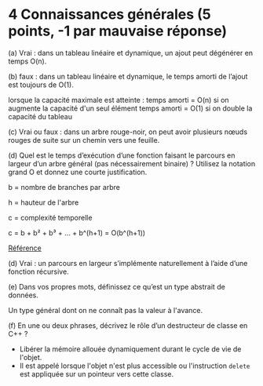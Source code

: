# 4 Connaissances générales (5 points, -1 par mauvaise réponse)
(a) Vrai : dans un tableau linéaire et dynamique, un ajout peut dégénérer en temps O(n).

(b) faux : dans un tableau linéaire et dynamique, le temps amorti de l’ajout est toujours de O(1).

lorsque la capacité maximale est atteinte :
temps amorti = O(n) si on augmente la capacité d'un seul élément
temps amorti = O(1) si on double la capacité du tableau

(c) Vrai ou faux : dans un arbre rouge-noir, on peut avoir plusieurs nœuds rouges de suite sur un chemin vers une feuille.

(d) Quel est le temps d’exécution d’une fonction faisant le parcours en largeur d’un arbre général (pas nécessairement binaire) ? Utilisez la notation grand O et donnez une courte justification.

b = nombre de branches par arbre

h = hauteur de l'arbre

c = complexité temporelle

c = b + b² + b³ + ... + b^(h+1) = O(b^(h+1))

[Référence](https://mhesham.wordpress.com/tag/bfs-vs-dfs/)

(d) Vrai : un parcours en largeur s’implémente naturellement à l’aide d’une fonction récursive.

(e) Dans vos propres mots, définissez ce qu’est un type abstrait de données.

Un type général dont on ne connaît pas la valeur à l'avance.

(f) En une ou deux phrases, décrivez le rôle d’un destructeur de classe en C++ ?

* Libérer la mémoire allouée dynamiquement durant le cycle de vie de l'objet.
* Il est appelé lorsque l'objet n'est plus accessible ou l'instruction `delete` est appliquée sur un pointeur vers cette classe.
